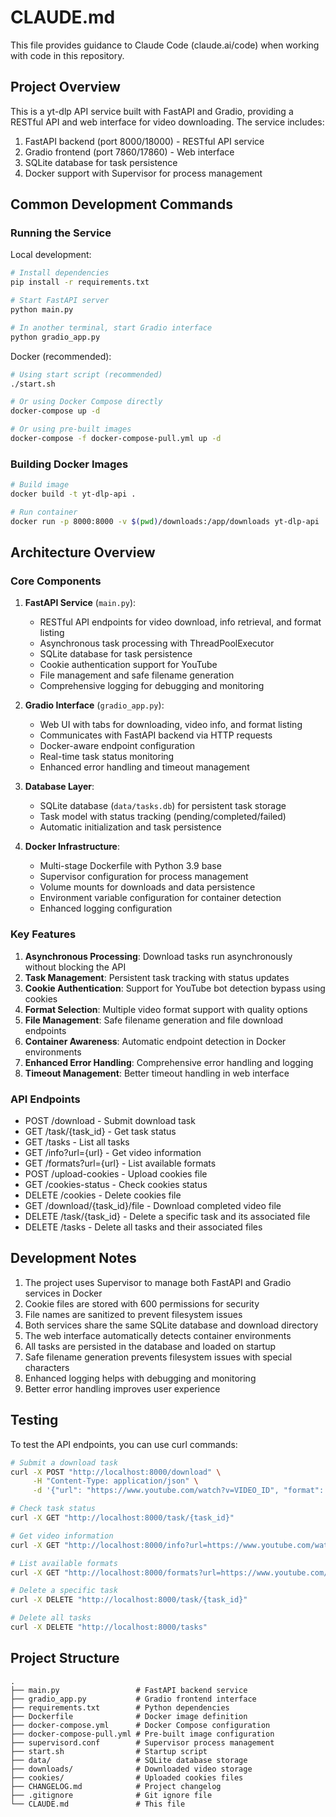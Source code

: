 # CLAUDE.md

This file provides guidance to Claude Code (claude.ai/code) when working with code in this repository.

## Project Overview

This is a yt-dlp API service built with FastAPI and Gradio, providing a RESTful API and web interface for video downloading. The service includes:

1. FastAPI backend (port 8000/18000) - RESTful API service
2. Gradio frontend (port 7860/17860) - Web interface
3. SQLite database for task persistence
4. Docker support with Supervisor for process management

## Common Development Commands

### Running the Service

Local development:
```bash
# Install dependencies
pip install -r requirements.txt

# Start FastAPI server
python main.py

# In another terminal, start Gradio interface
python gradio_app.py
```

Docker (recommended):
```bash
# Using start script (recommended)
./start.sh

# Or using Docker Compose directly
docker-compose up -d

# Or using pre-built images
docker-compose -f docker-compose-pull.yml up -d
```

### Building Docker Images

```bash
# Build image
docker build -t yt-dlp-api .

# Run container
docker run -p 8000:8000 -v $(pwd)/downloads:/app/downloads yt-dlp-api
```

## Architecture Overview

### Core Components

1. **FastAPI Service** (`main.py`):
   - RESTful API endpoints for video download, info retrieval, and format listing
   - Asynchronous task processing with ThreadPoolExecutor
   - SQLite database for task persistence
   - Cookie authentication support for YouTube
   - File management and safe filename generation
   - Comprehensive logging for debugging and monitoring

2. **Gradio Interface** (`gradio_app.py`):
   - Web UI with tabs for downloading, video info, and format listing
   - Communicates with FastAPI backend via HTTP requests
   - Docker-aware endpoint configuration
   - Real-time task status monitoring
   - Enhanced error handling and timeout management

3. **Database Layer**:
   - SQLite database (`data/tasks.db`) for persistent task storage
   - Task model with status tracking (pending/completed/failed)
   - Automatic initialization and task persistence

4. **Docker Infrastructure**:
   - Multi-stage Dockerfile with Python 3.9 base
   - Supervisor configuration for process management
   - Volume mounts for downloads and data persistence
   - Environment variable configuration for container detection
   - Enhanced logging configuration

### Key Features

1. **Asynchronous Processing**: Download tasks run asynchronously without blocking the API
2. **Task Management**: Persistent task tracking with status updates
3. **Cookie Authentication**: Support for YouTube bot detection bypass using cookies
4. **Format Selection**: Multiple video format support with quality options
5. **File Management**: Safe filename generation and file download endpoints
6. **Container Awareness**: Automatic endpoint detection in Docker environments
7. **Enhanced Error Handling**: Comprehensive error handling and logging
8. **Timeout Management**: Better timeout handling in web interface

### API Endpoints

- POST /download - Submit download task
- GET /task/{task_id} - Get task status
- GET /tasks - List all tasks
- GET /info?url={url} - Get video information
- GET /formats?url={url} - List available formats
- POST /upload-cookies - Upload cookies file
- GET /cookies-status - Check cookies status
- DELETE /cookies - Delete cookies file
- GET /download/{task_id}/file - Download completed video file
- DELETE /task/{task_id} - Delete a specific task and its associated file
- DELETE /tasks - Delete all tasks and their associated files

## Development Notes

1. The project uses Supervisor to manage both FastAPI and Gradio services in Docker
2. Cookie files are stored with 600 permissions for security
3. File names are sanitized to prevent filesystem issues
4. Both services share the same SQLite database and download directory
5. The web interface automatically detects container environments
6. All tasks are persisted in the database and loaded on startup
7. Safe filename generation prevents filesystem issues with special characters
8. Enhanced logging helps with debugging and monitoring
9. Better error handling improves user experience

## Testing

To test the API endpoints, you can use curl commands:

```bash
# Submit a download task
curl -X POST "http://localhost:8000/download" \
     -H "Content-Type: application/json" \
     -d '{"url": "https://www.youtube.com/watch?v=VIDEO_ID", "format": "best"}'

# Check task status
curl -X GET "http://localhost:8000/task/{task_id}"

# Get video information
curl -X GET "http://localhost:8000/info?url=https://www.youtube.com/watch?v=VIDEO_ID"

# List available formats
curl -X GET "http://localhost:8000/formats?url=https://www.youtube.com/watch?v=VIDEO_ID"

# Delete a specific task
curl -X DELETE "http://localhost:8000/task/{task_id}"

# Delete all tasks
curl -X DELETE "http://localhost:8000/tasks"
```

## Project Structure

```
.
├── main.py                 # FastAPI backend service
├── gradio_app.py           # Gradio frontend interface
├── requirements.txt        # Python dependencies
├── Dockerfile              # Docker image definition
├── docker-compose.yml      # Docker Compose configuration
├── docker-compose-pull.yml # Pre-built image configuration
├── supervisord.conf        # Supervisor process management
├── start.sh                # Startup script
├── data/                   # SQLite database storage
├── downloads/              # Downloaded video storage
├── cookies/                # Uploaded cookies files
├── CHANGELOG.md            # Project changelog
├── .gitignore              # Git ignore file
└── CLAUDE.md               # This file
```